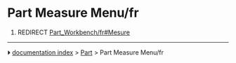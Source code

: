 # Part Measure Menu/fr
1.  REDIRECT [Part_Workbench/fr#Mesure](Part_Workbench/fr#Mesure.md)



---
⏵ [documentation index](../README.md) > [Part](Part_Workbench.md) > Part Measure Menu/fr
